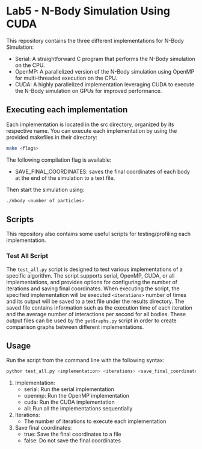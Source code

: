 # Lab5 - N-Body Simulation Using CUDA
This repository contains the three different implementations for N-Body Simulation:
- Serial: A straightforward C program that performs the N-Body simulation on the CPU.
- OpenMP: A parallelized version of the N-Body simulation using OpenMP for multi-threaded execution on the CPU.
- CUDA: A highly parallelized implementation leveraging CUDA to execute the N-Body simulation on GPUs for improved performance.

## **Executing each implementation**
Each implementation is located in the src directory, organized by its respective name.
You can execute each implementation by using the provided makefiles in their directory:

```bash 
make <flags>
```
The following compilation flag is available:
- SAVE_FINAL_COORDINATES: saves the final coordinates of each body at the end of the simulation to a text file. 

Then start the simulation using:

```bash 
./nbody <number of particles>
```

## **Scripts** 
This repository also contains some useful scripts for testing/profiling each implementation.

### **Test All Script**
The `test_all.py` script is designed to test various implementations of a specific algorithm. The script supports serial, OpenMP, CUDA, or all implementations, and provides options for configuring the number of iterations and saving final coordinates. When executing the script, the specified implementation will be executed `<iterations>` number of times and its output will be saved to a text file under the results directory. The saved file contains information such as the execution time of each iteration and the average number of interactions per second for all bodies. These output files can be used by the `getGraphs.py` script in order to create comparison graphs between different implementations.

## **Usage**

Run the script from the command line with the following syntax:

```bash
python test_all.py <implementation> <iterations> <save_final_coordinates>
```

1. Implementation:
    - serial: Run the serial implementation
    - openmp: Run the OpenMP implementation
    - cuda: Run the CUDA implementation
    - all: Run all the implementations sequentially
2. Iterations: 
    - The number of iterations to execute each implementation
3. Save final coordinates:
    - true: Save the final coordinates to a file
    - false: Do not save the final coordinates